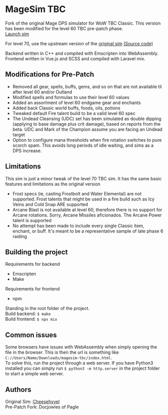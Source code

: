 # MageSim TBC

Fork of the original Mage DPS simulator for WoW TBC Classic. This version has been modified for the level 60 TBC pre-patch phase.<br>
[Launch sim](https://jhenry82.github.io/magesim-tbc2)

For level 70, use the upstream version of the [original sim](https://cheesehyvel.github.io/magesim-tbc2) [(Source code)](https://github.com/Cheesehyvel/magesim-tbc2)

Backend written in C++ and compiled with Emscripten into WebAssembly.\
Frontend written in Vue.js and SCSS and compiled with Laravel mix.

## Modifications for Pre-Patch
* Removed all gear, spells, buffs, gems, and so on that are not available til after level 60 and/or Outland
* Modified spells and formulas to use their level 60 values
* Added an assortment of level 60 endgame gear and enchants
* Added back Classic world buffs, foods, oils, potions
* Tweaked default Fire talent build to be a valid level 60 spec
* The Undead Cleansing (UDC) set has been simulated as double dipping (applying to base damage plus crit damage), based on reports from the beta. UDC and Mark of the Champion assume you are facing an Undead target
* Option to configure mana thresholds when fire rotation switches to pure scorch spam. This avoids long periods of idle waiting, and sims as a DPS increase.

## Limitations
This sim is just a minor tweak of the level 70 TBC sim. It has the same basic features and limitations as the original version
* Frost specs (ie, casting Frostbolt and Water Elemental) are not supported. Frost talents that might be used in a fire build such as Icy Veins and Cold Snap ARE supported
* Arcane Blast is not available at level 60, therefore there is no support for Arcane rotations. Sorry, Arcane Missiles aficionados. The Arcane Power talent is supported
* No attempt has been made to include every single Classic item, enchant, or buff. It's meant to be a representative sample of late phase 6 raiding

## Building the project
Requirements for backend
* Emscripten
* Make

Requirements for frontend
* npm

Standing in the root folder of the project.\
Build backend: `$ make`\
Build frontend: `$ npx mix`

## Common issues
Some browsers have issues with WebAssembly when simply opening the file in the browser. This is then the url is something like `C://Users/Name/Downloads/magesim-tbc/index.html`.\
To solve this, run the project through a web server. If you have Python3 installed you can simply run `$ python3 -m http.server` in the project folder to start a simple web server.

## Authors
Original Sim: [Cheesehyvel](https://github.com/Cheesehyvel/)<br>
Pre-Patch Fork: Docjowles of Pagle